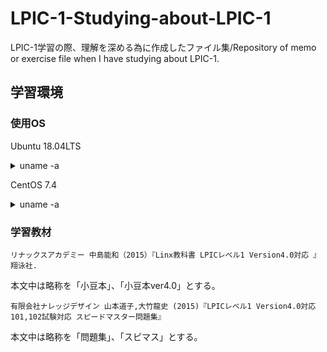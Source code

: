 # LPIC-1-Studying-about-LPIC-1

LPIC-1学習の際、理解を深める為に作成したファイル集/Repository of memo or exercise file when I have studying about LPIC-1.

## 学習環境

### 使用OS

Ubuntu 18.04LTS

<details><summary>uname -a</summary><div>

```shell
$ uname -a
Linux ubuntu 4.15.0-44-generic #47-Ubuntu SMP Mon Jan 14 11:26:59 UTC 2019 x86_64 x86_64 x86_64 GNU/Linux
```

</div></details>

CentOS 7.4

<details><summary>uname -a</summary><div>

```shell
```

</div></details>

### 学習教材

    リナックスアカデミー 中島能和（2015）『Linx教科書 LPICレベル1 Version4.0対応 』　翔泳社.

本文中は略称を「小豆本」、「小豆本ver4.0」とする。

    有限会社ナレッジデザイン 山本道子,大竹龍史 (2015)『LPICレベル1 Version4.0対応 101,102試験対応 スピードマスター問題集』

本文中は略称を「問題集」、「スピマス」とする。